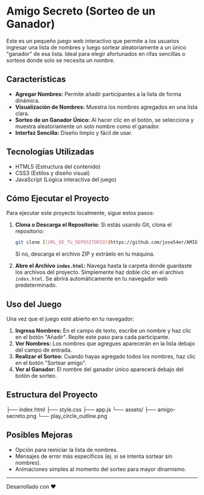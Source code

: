 # Amigo Secreto (Sorteo de un Ganador)

Este es un pequeño juego web interactivo que permite a los usuarios ingresar una lista de nombres y luego sortear aleatoriamente a un único "ganador" de esa lista. Ideal para elegir afortunados en rifas sencillas o sorteos donde solo se necesita un nombre.

## Características

* **Agregar Nombres:** Permite añadir participantes a la lista de forma dinámica.
* **Visualización de Nombres:** Muestra los nombres agregados en una lista clara.
* **Sorteo de un Ganador Único:** Al hacer clic en el botón, se selecciona y muestra aleatoriamente un solo nombre como el ganador.
* **Interfaz Sencilla:** Diseño limpio y fácil de usar.

## Tecnologías Utilizadas

* HTML5 (Estructura del contenido)
* CSS3 (Estilos y diseño visual)
* JavaScript (Lógica interactiva del juego)

## Cómo Ejecutar el Proyecto

Para ejecutar este proyecto localmente, sigue estos pasos:

1.  **Clona o Descarga el Repositorio:**
    Si estás usando Git, clona el repositorio:
    ```bash
    git clone [[URL_DE_TU_REPOSITORIO](https://github.com/jose54er/AMIGOSECRETOSsorteo)]
    ```
    Si no, descarga el archivo ZIP y extráelo en tu máquina.

2.  **Abre el Archivo `index.html`:**
    Navega hasta la carpeta donde guardaste los archivos del proyecto. Simplemente haz doble clic en el archivo `index.html`. Se abrirá automáticamente en tu navegador web predeterminado.

## Uso del Juego

Una vez que el juego esté abierto en tu navegador:

1.  **Ingresa Nombres:** En el campo de texto, escribe un nombre y haz clic en el botón "Añadir". Repite este paso para cada participante.
2.  **Ver Nombres:** Los nombres que agregues aparecerán en la lista debajo del campo de entrada.
3.  **Realizar el Sorteo:** Cuando hayas agregado todos los nombres, haz clic en el botón "Sortear amigo".
4.  **Ver al Ganador:** El nombre del ganador único aparecerá debajo del botón de sorteo.

## Estructura del Proyecto
├── index.html
├── style.css
├── app.js
└── assets/
├── amigo-secreto.png
└── play_circle_outline.png


## Posibles Mejoras

* Opción para reiniciar la lista de nombres.
* Mensajes de error más específicos (ej. si se intenta sortear sin nombres).
* Animaciones simples al momento del sorteo para mayor dinamismo.

---

Desarrollado con ❤️
